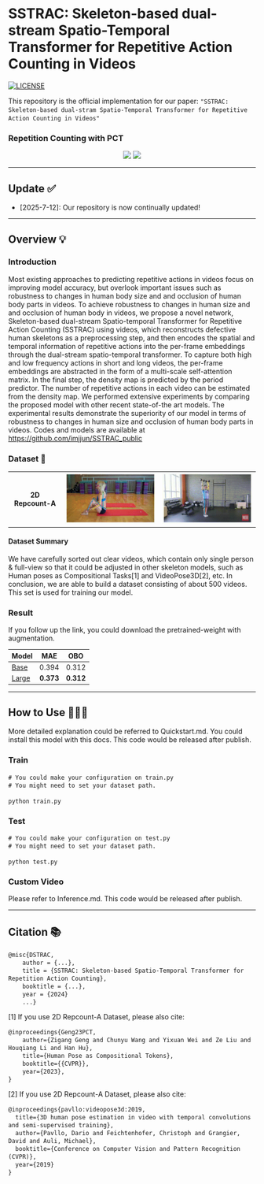 # SSTRAC: Skeleton-based dual-stream Spatio-Temporal Transformer for Repetitive Action Counting in Videos
[![LICENSE](https://img.shields.io/badge/license-Anti%20996-blue.svg)](https://github.com/996icu/996.ICU/blob/master/LICENSE)

This repository is the official implementation for our paper: ` "SSTRAC: Skeleton-based dual-stram Spatio-Temporal Transformer for Repetitive Action Counting in Videos" `

### Repetition Counting with PCT
<p align="center">
    <img src="lib/src/demo1.gif", width="150">
    <img src="lib/src/demo2.gif", width="400">
</p>


---
## Update ✅

- [2025-7-12]: Our repository is now continually updated!
---
## Overview 💡

### Introduction 

Most existing approaches to predicting repetitive actions in videos focus on improving model accuracy, but overlook important issues such as robustness to changes in human body size and and occlusion of human body parts in videos. To achieve robustness to changes in human size and and occlusion of human body in videos, we propose a novel network, Skeleton-based dual-stream Spatio-temporal Transformer for Repetitive Action Counting (SSTRAC) using videos, which reconstructs defective human skeletons as a preprocessing step, and then encodes the spatial and temporal information of repetitive actions into the per-frame embeddings through the dual-stream spatio-temporal transformer. To capture both high and low frequency actions in short and long videos, the per-frame embeddings are abstracted in the form of a multi-scale self-attention matrix. In the final step, the density map is predicted by the period predictor. The number of repetitive actions in each video can be estimated from the density map. We performed extensive experiments by comparing the proposed model with other recent state-of-the art models. The experimental results demonstrate the superiority of our model in terms of robustness to changes in human size and occlusion of human body parts in videos. Codes and models are available at https://github.com/imjjun/SSTRAC_public


### Dataset 💽

<table rule='none' align = 'center'>
    <tr>
        <td>
            <center>
                <strong>2D Repcount-A</strong>
            </center>
        </td>
        <td>
            <center>
                <img src='lib/src/demo3.gif' width = 300>
            </center>
        </td>
        <td>
            <center>
                <img src='lib/src/demo4.gif' width = 300>
            </center>
        </td>
    </tr>
</table>

#### Dataset Summary

We have carefully sorted out clear videos, which contain only single person & full-view so that it could be adjusted in other skeleton models, such as Human poses as Compositional Tasks[1] and VideoPose3D[2], etc. In conclusion, we are able to build a dataset consisting of about 500 videos. This set is used for training our model.

### Result

If you follow up the link, you could download the pretrained-weight with augmentation. 

|Model|MAE|OBO|
|------|:---:|:---:|
|[Base](https://drive.google.com/file/d/1otbdk9Rz1VbJcUvaYaXx8DHLWPGyNUT7/view?usp=sharing)|0.394|0.312|
|[Large](https://drive.google.com/file/d/1CgaJOLevghtapPui3vTn9r4i9DKG8hMY/view?usp=drive_link)|**0.373**|**0.312**|

---
## How to Use 🙋🏻‍♂️

More detailed explanation could be referred to Quickstart.md. You could install this model with this docs. This code would be released after publish.

### Train

```
# You could make your configuration on train.py
# You might need to set your dataset path.

python train.py
```

### Test
```
# You could make your configuration on test.py
# You might need to set your dataset path.

python test.py
```

### Custom Video

Please refer to Inference.md. This code would be released after publish.

---
## Citation 📚

```
@misc{DSTRAC,
	author = {...},
	title = {SSTRAC: Skeleton-based Spatio-Temporal Transformer for Repetition Action Counting},
	booktitle = {...},
	year = {2024}
    ...}
```
[1] If you use 2D Repcount-A Dataset, please also cite:
```
@inproceedings{Geng23PCT,
	author={Zigang Geng and Chunyu Wang and Yixuan Wei and Ze Liu and Houqiang Li and Han Hu},
	title={Human Pose as Compositional Tokens},
	booktitle={{CVPR}},
	year={2023}, 
}
```
[2] If you use 2D Repcount-A Dataset, please also cite:
```
@inproceedings{pavllo:videopose3d:2019,
  title={3D human pose estimation in video with temporal convolutions and semi-supervised training},
  author={Pavllo, Dario and Feichtenhofer, Christoph and Grangier, David and Auli, Michael},
  booktitle={Conference on Computer Vision and Pattern Recognition (CVPR)},
  year={2019}
}
```
